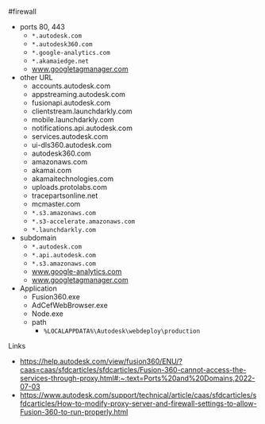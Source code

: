 #firewall 

- ports 80, 443
	- `*.autodesk.com`
	- `*.autodesk360.com`
	- `*.google-analytics.com`
	- `*.akamaiedge.net`
	- www.googletagmanager.com
- other URL
	- accounts.autodesk.com
	- appstreaming.autodesk.com
	- fusionapi.autodesk.com
	- clientstream.launchdarkly.com
	- mobile.launchdarkly.com
	- notifications.api.autodesk.com
	- services.autodesk.com
	- ui-dls360.autodesk.com
	- autodesk360.com
	- amazonaws.com
	- akamai.com
	- akamaitechnologies.com
	- uploads.protolabs.com
	- tracepartsonline.net
	- mcmaster.com
	- `*.s3.amazonaws.com`
	- `*.s3-accelerate.amazonaws.com`
	- `*.launchdarkly.com`
- subdomain
	- `*.autodesk.com`
	- `*.api.autodesk.com`
	- `*.s3.amazonaws.com`
	- www.google-analytics.com
	- www.googletagmanager.com
- Application
	- Fusion360.exe
	- AdCefWebBrowser.exe
	- Node.exe
	- path
		- `%LOCALAPPDATA%\Autodesk\webdeploy\production`

Links
- https://help.autodesk.com/view/fusion360/ENU/?caas=caas/sfdcarticles/sfdcarticles/Fusion-360-cannot-access-the-services-through-proxy.html#:~:text=Ports%20and%20Domains,2022-07-03
- https://www.autodesk.com/support/technical/article/caas/sfdcarticles/sfdcarticles/How-to-modify-proxy-server-and-firewall-settings-to-allow-Fusion-360-to-run-properly.html